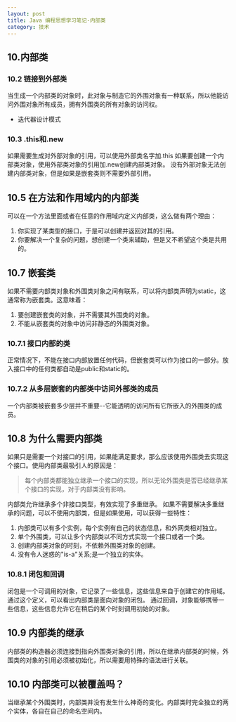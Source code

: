 ```yaml
---
layout: post
title: Java 编程思想学习笔记-内部类
category: 技术
---
```

## 10.内部类

### 10.2 链接到外部类

当生成一个内部类的对象时，此对象与制造它的外围对象有一种联系，所以他能访问外围对象所有成员，拥有外围类的所有对象的访问权。

* 迭代器设计模式

### 10.3 .this和.new

如果需要生成对外部对象的引用，可以使用外部类名字加.this
如果要创建一个内部类对象，使用外部类对象的引用加.new创建内部类对象。
没有外部对象无法创建内部类对象，但是如果是嵌套类则不需要外部引用。

## 10.5 在方法和作用域内的内部类

可以在一个方法里面或者在任意的作用域内定义内部类，这么做有两个理由：

1. 你实现了某类型的接口，于是可以创建并返回对其的引用。
2. 你要解决一个复杂的问题，想创建一个类来辅助，但是又不希望这个类是共用的。

## 10.7 嵌套类

如果不需要内部类对象和外围类对象之间有联系，可以将内部类声明为static，这通常称为嵌套类。这意味着：

1. 要创建嵌套类的对象，并不需要其外围类的对象。
2. 不能从嵌套类的对象中访问非静态的外围类对象。

### 10.7.1 接口内部的类

正常情况下，不能在接口内部放置任何代码，但嵌套类可以作为接口的一部分。放入接口中的任何类都自动是public和static的。

### 10.7.2 从多层嵌套的内部类中访问外部类的成员

一个内部类被嵌套多少层并不重要--它能透明的访问所有它所嵌入的外围类的成员。

## 10.8 为什么需要内部类

如果只是需要一个对接口的引用，如果能满足要求，那么应该使用外围类去实现这个接口。使用内部类最吸引人的原因是：
>每个内部类都能独立继承一个接口的实现，所以无论外围类是否已经继承某个接口的实现，对于内部类没有影响。

内部类允许继承多个非接口类型，有效实现了多重继承。
如果不需要解决多重继承的问题，可以不使用内部类，但是如果使用，可以获得一些特性：

1. 内部类可以有多个实例，每个实例有自己的状态信息，和外网类相对独立。
2. 单个外围类，可以让多个内部类以不同方式实现一个接口或者一个类。
3. 创建内部类对象的时刻，不依赖外围类对象的创建。
4. 没有令人迷惑的"is-a"关系;是一个独立的实体。

### 10.8.1 闭包和回调

闭包是一个可调用的对象，它记录了一些信息，这些信息来自于创建它的作用域。通过这个定义，可以看出内部类是面向对象的闭包。
通过回调，对象能够携带一些信息，这些信息允许它在稍后的某个时刻调用初始的对象。

## 10.9 内部类的继承

内部类的构造器必须连接到指向外围类对象的引用，所以在继承内部类的时候，外围类的对象的引用必须被初始化，所以需要用特殊的语法进行关联。

## 10.10 内部类可以被覆盖吗？

当继承某个外围类时，内部类并没有发生什么神奇的变化。内部类时完全独立的两个实体，各自在自己的命名空间内。
